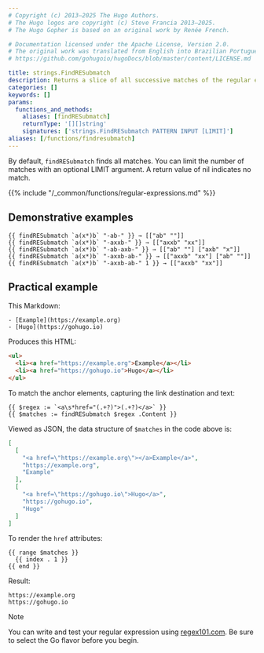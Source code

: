 ```yaml
---
# Copyright (c) 2013–2025 The Hugo Authors.
# The Hugo logos are copyright (c) Steve Francia 2013–2025.
# The Hugo Gopher is based on an original work by Renée French.

# Documentation licensed under the Apache License, Version 2.0.
# The original work was translated from English into Brazilian Portuguese.
# https://github.com/gohugoio/hugoDocs/blob/master/content/LICENSE.md

title: strings.FindRESubmatch
description: Returns a slice of all successive matches of the regular expression. Each element is a slice of strings holding the text of the leftmost match of the regular expression and the matches, if any, of its subexpressions.
categories: []
keywords: []
params:
  functions_and_methods:
    aliases: [findRESubmatch]
    returnType: '[][]string'
    signatures: ['strings.FindRESubmatch PATTERN INPUT [LIMIT]']
aliases: [/functions/findresubmatch]
---
```


By default, `findRESubmatch` finds all matches. You can limit the number of matches with an optional LIMIT argument. A return value of nil indicates no match.

{{% include "/_common/functions/regular-expressions.md" %}}

## Demonstrative examples

```go-html-template
{{ findRESubmatch `a(x*)b` "-ab-" }} → [["ab" ""]]
{{ findRESubmatch `a(x*)b` "-axxb-" }} → [["axxb" "xx"]]
{{ findRESubmatch `a(x*)b` "-ab-axb-" }} → [["ab" ""] ["axb" "x"]]
{{ findRESubmatch `a(x*)b` "-axxb-ab-" }} → [["axxb" "xx"] ["ab" ""]]
{{ findRESubmatch `a(x*)b` "-axxb-ab-" 1 }} → [["axxb" "xx"]]
```

## Practical example

This Markdown:

```text
- [Example](https://example.org)
- [Hugo](https://gohugo.io)
```

Produces this HTML:

```html
<ul>
  <li><a href="https://example.org">Example</a></li>
  <li><a href="https://gohugo.io">Hugo</a></li>
</ul>
```

To match the anchor elements, capturing the link destination and text:

```go-html-template
{{ $regex := `<a\s*href="(.+?)">(.+?)</a>` }}
{{ $matches := findRESubmatch $regex .Content }}
```

Viewed as JSON, the data structure of `$matches` in the code above is:

```json
[
  [
    "<a href=\"https://example.org\"></a>Example</a>",
    "https://example.org",
    "Example"
  ],
  [
    "<a href=\"https://gohugo.io\">Hugo</a>",
    "https://gohugo.io",
    "Hugo"
  ]
]
```

To render the `href` attributes:

```go-html-template
{{ range $matches }}
  {{ index . 1 }}
{{ end }}
```

Result:

```text
https://example.org
https://gohugo.io
```

> [!note]
> You can write and test your regular expression using [regex101.com](https://regex101.com/). Be sure to select the Go flavor before you begin.
